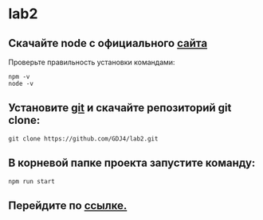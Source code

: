 # lab2
## Скачайте node с официального [сайта](https://nodejs.org/en/download)
  Проверьте правильность установки командами:
  ```
  npm -v
  node -v
  ```
## Установите [git](https://git-scm.com/downloads) и скачайте репозиторий git clone:
  ```
  git clone https://github.com/GDJ4/lab2.git
  ```
## В корневой папке проекта запустите команду:
  ```
  npm run start
  ```
## Перейдите по [ссылке](http://localhost:3000)[.](https://arhont17.ru)
